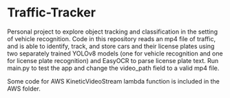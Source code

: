 # Traffic-Tracker

Personal project to explore object tracking and classification in the setting of vehicle recognition.
Code in this repository reads an mp4 file of traffic, and is able to identify, track, and store cars 
and their license plates using two separately trained YOLOv8 models (one for vehicle recognition and
one for license plate recognition) and EasyOCR to parse license plate text. Run main.py to test the 
app and change the video_path field to a valid mp4 file.

Some code for AWS KineticVideoStream lambda function is included in the AWS folder.